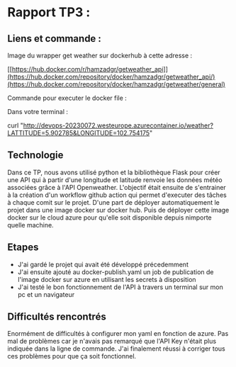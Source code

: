 # Rapport TP3 :

## Liens et commande : 

Image du wrapper get weather sur dockerhub à cette adresse : 

[[https://hub.docker.com/r/hamzadgr/getweather_api]](https://hub.docker.com/repository/docker/hamzadgr/getweather_api/)(https://hub.docker.com/repository/docker/hamzadgr/getweather/general)


Commande pour executer le docker file :

Dans votre terminal : 

curl "http://devops-20230072.westeurope.azurecontainer.io/weather?LATTITUDE=5.902785&LONGITUDE=102.754175"

## Technologie 

Dans ce TP, nous avons utilisé python et la bibliothèque Flask pour créer une API qui à partir d'une longitude et latitude renvoie les données météo associées grâce à l'API Openweather.
L'objectif était ensuite de s'entrainer à la création d'un workflow github action qui permet d'executer des tâches à chaque comit sur le projet. 
D'une part de déployer automatiquement le projet dans une image docker sur docker hub. Puis de déployer cette image docker sur le cloud azure pour qu'elle soit disponible depuis nimporte quelle machine.

## Etapes 

- J'ai gardé le projet qui avait été développé précedemment 
- J'ai ensuite ajouté au docker-publish.yaml un job de publication de l'image docker sur azure en utilisant les secrets à disposition
- J'ai testé le bon fonctionnement de l'API à travers un terminal sur mon pc et un navigateur

## Difficultés rencontrés

Enormément de difficultés à configurer mon yaml en fonction de azure. Pas mal de problèmes car je n'avais pas remarqué que l'API Key n'était plus indiquée dans la ligne de commande. J'ai finalement réussi à corriger tous ces problèmes pour que ça soit fonctionnel.
